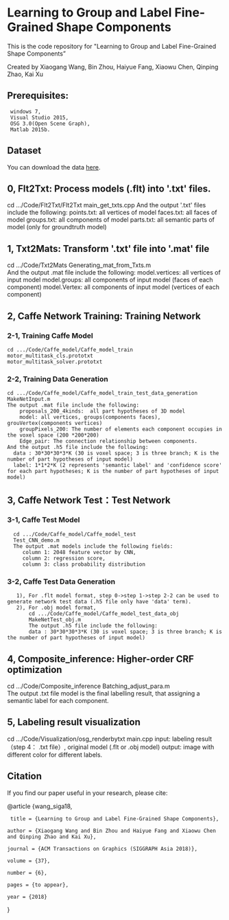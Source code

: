 # Learning to Group and Label Fine-Grained Shape Components

This is the code repository for "Learning to Group and Label Fine-Grained Shape Components”

Created by Xiaogang Wang, Bin Zhou, Haiyue Fang, Xiaowu Chen, Qinping Zhao, Kai Xu


## Prerequisites: 
     windows 7, 
     Visual Studio 2015, 
     OSG 3.0(Open Scene Graph),
     Matlab 2015b.
     
## Dataset 
You can download the data [here](http://www.zbuaa.com/sa2018/data.rar).


## 0, Flt2Txt: Process models (.flt) into '.txt' files. 
   cd .../Code/Flt2Txt/Flt2Txt
   main_get_txts.cpp
   And the output '.txt' files include the following:
        points.txt:  all vertices of model
        faces.txt: all faces of model
        groups.txt: all components of model
        parts.txt: all semantic parts of model (only for groundtruth model)

## 1, Txt2Mats:  Transform  '.txt' file into '.mat' file
   cd .../Code/Txt2Mats
   Generating_mat_from_Txts.m    
   And the output .mat file include the following:
        model.vertices: all vertices of input model
        model.groups: all components of input model (faces of each component)
        model.Vertex: all components of input model (vertices of each component)

## 2, Caffe Network Training: Training Network   

   ### 2-1, Training Caffe Model  
    cd .../Code/Caffe_model/Caffe_model_train
    motor_multitask_cls.prototxt
    motor_multitask_solver.prototxt 
  
   ### 2-2, Training Data Generation
    cd .../Code/Caffe_model/Caffe_model_train_test_data_generation
    MakeNetInput.m
    The output .mat file include the following:
        proposals_200_4kinds:  all part hypotheses of 3D model
        model: all vertices, groups(components faces), grouVertex(components vertices)
        groupPixels_200: The number of elements each component occupies in the voxel space (200 *200*200)
        Edge_pair: The connection relationship between components.
    And the output .h5 file include the following:
      data : 30*30*30*3*K (30 is voxel space; 3 is three branch; K is the number of part hypotheses of input model)     
      label: 1*1*2*K (2 represents 'semantic label' and 'confidence score' for each part hypotheses; K is the number of part hypotheses of input model)
              
## 3, Caffe Network Test：Test Network 
  
   ### 3-1, Caffe Test Model
      cd .../Code/Caffe_model/Caffe_model_test 
      Test_CNN_demo.m
      The output .mat models include the following fields:
         column 1: 2048 feature vector by CNN,
         column 2: regression score,
         column 3: class probability distribution
     
   ### 3-2, Caffe Test Data Generation
       1), For .flt model format, step 0->step 1->step 2-2 can be used to generate network test data (.h5 file only have 'data' term).
       2), For .obj model format, 
           cd .../Code/Caffe_model/Caffe_model_test_data_obj
           MakeNetTest_obj.m
           The output .h5 file include the following:
           data : 30*30*30*3*K (30 is voxel space; 3 is three branch; K is the number of part hypotheses of input model)        

## 4, Composite_inference:  Higher-order CRF optimization
   cd .../Code/Composite_inference
   Batching_adjust_para.m  
   The output .txt file model is the final labelling result, that assigning a semantic label for each component.


## 5, Labeling result visualization
   cd .../Code/Visualization/osg_renderbytxt
   main.cpp
   input: labeling result（step 4： .txt file）,  original model (.flt or .obj model)
   output: image with different color for different labels.


## Citation

If you find our paper useful in your research, please cite:

@article {wang_siga18,

     title = {Learning to Group and Label Fine-Grained Shape Components},
     
    author = {Xiaogang Wang and Bin Zhou and Haiyue Fang and Xiaowu Chen and Qinping Zhao and Kai Xu},
    
    journal = {ACM Transactions on Graphics (SIGGRAPH Asia 2018)},
    
    volume = {37},
    
    number = {6},
    
    pages = {to appear},
    
    year = {2018}
    
}

